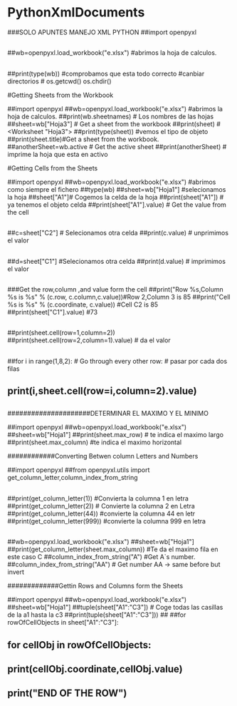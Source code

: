 # PythonXmlDocuments
###SOLO APUNTES MANEJO XML PYTHON
##import openpyxl
##
##wb=openpyxl.load_workbook("e.xlsx") #abrimos la hoja de calculos.
##
##print(type(wb))  #comprobamos que esta todo correcto
#canbiar directorios  # os.getcwd()  os.chdir()

#Getting Sheets from the Workbook

##import openpyxl
##wb=openpyxl.load_workbook("e.xlsx") #abrimos la hoja de calculos.
##print(wb.sheetnames) # Los nombres de las hojas
##sheet=wb["Hoja3"] # Get a sheet from the workbook
##print(sheet) #<Worksheet "Hoja3">
##print(type(sheet))  #vemos el tipo de objeto
##print(sheet.title)#Get a sheet from the workbook.
##anotherSheet=wb.active  # Get the active sheet
##print(anotherSheet) # imprime la hoja que esta en activo


#Getting Cells from the Sheets

##import openpyxl
##wb=openpyxl.load_workbook("e.xlsx") #abrimos como siempre el fichero
##type(wb)
##sheet=wb["Hoja1"] #selecionamos la hoja
##sheet["A1"]# Cogemos la celda de la hoja
##print(sheet["A1"]) # ya tenemos el objeto celda
##print(sheet["A1"].value) # Get the value from the cell
##
##c=sheet["C2"] # Selecionamos otra celda
##print(c.value)  # unprimimos el valor
##
##d=sheet["C1"]  #Selecionamos otra celda
##print(d.value) # imprimimos el valor
##
###Get the row,column ,and value form the cell
##print("Row %s,Column %s is %s" % (c.row, c.column,c.value))#Row 2,Column 3 is 85
##print("Cell %s is %s" % (c.coordinate, c.value)) #Cell C2 is 85
##print(sheet["C1"].value)   #73
##
##
##print(sheet.cell(row=1,column=2))
##print(sheet.cell(row=2,column=1).value)  # da el valor
##
##for i in range(1,8,2): # Go through every other row: # pasar por cada dos filas
##    print(i,sheet.cell(row=i,column=2).value)
##


#####################DETERMINAR EL MAXIMO Y EL MINIMO

##import openpyxl
##wb=openpyxl.load_workbook("e.xlsx")
##sheet=wb["Hoja1"]
##print(sheet.max_row) #  te indica el maximo largo
##print(sheet.max_column) #te indica el maximo horizontal


############Converting Betwen column Letters and Numbers



##import openpyxl
##from openpyxl.utils import get_column_letter,column_index_from_string
##
##print(get_column_letter(1))   #Convierta la columna 1 en letra
##print(get_column_letter(2))   # Convierte la columna 2 en Letra
##print(get_column_letter(44))  #convierte la columna 44 en letr
##print(get_column_letter(999)) #convierte la columna 999 en letra
##
##wb=openpyxl.load_workbook("e.xlsx")
##sheet=wb["Hoja1"]
##print(get_column_letter(sheet.max_column))  #Te da el maximo fila en este caso C
##column_index_from_string("A")  #Get A`s number.
##column_index_from_string("AA") # Get number AA -> same before but invert




#############Gettin Rows and Columns form the Sheets

##import openpyxl
##wb=openpyxl.load_workbook("e.xlsx")
##sheet=wb["Hoja1"]
##tuple(sheet["A1":"C3"]) # Coge todas las casillas de la a1 hasta la c3
##print(tuple(sheet["A1":"C3"]))  ##
##for rowOfCellObjects in sheet["A1":"C3"]:
##    for cellObj in rowOfCellObjects:
##        print(cellObj.coordinate,cellObj.value)
##    print("END OF THE ROW")
##
##




